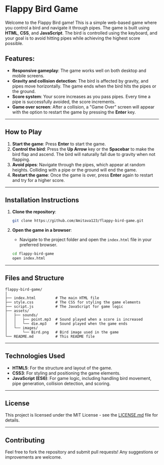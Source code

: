 # Flappy Bird Game

Welcome to the Flappy Bird game! This is a simple web-based game where you control a bird and navigate it through pipes. The game is built using **HTML**, **CSS**, and **JavaScript**. The bird is controlled using the keyboard, and your goal is to avoid hitting pipes while achieving the highest score possible.

## Features:

- **Responsive gameplay**: The game works well on both desktop and mobile screens.
- **Gravity and collision detection**: The bird is affected by gravity, and pipes move horizontally. The game ends when the bird hits the pipes or the ground.
- **Score system**: Your score increases as you pass pipes. Every time a pipe is successfully avoided, the score increments.
- **Game over screen**: After a collision, a "Game Over" screen will appear with the option to restart the game by pressing the **Enter** key.

---

## How to Play

1. **Start the game**: Press **Enter** to start the game.
2. **Control the bird**: Press the **Up Arrow** key or the **Spacebar** to make the bird flap and ascend. The bird will naturally fall due to gravity when not flapping.
3. **Avoid pipes**: Navigate through the pipes, which appear at random heights. Colliding with a pipe or the ground will end the game.
4. **Restart the game**: Once the game is over, press **Enter** again to restart and try for a higher score.

---

## Installation Instructions

1. **Clone the repository**:

   ```bash
   git clone https://github.com/Amitava123/flappy-bird-game.git
   ```

2. **Open the game in a browser**:

   - Navigate to the project folder and open the `index.html` file in your preferred browser.

   ```bash
   cd flappy-bird-game
   open index.html
   ```

---

## Files and Structure

```
flappy-bird-game/
│
├── index.html         # The main HTML file
├── style.css          # The CSS for styling the game elements
├── script.js          # The JavaScript for game logic
├── assets/
│   ├── sounds/
│   │   ├── point.mp3  # Sound played when a score is increased
│   │   └── die.mp3    # Sound played when the game ends
│   └── images/
│       └── Bird.png   # Bird image used in the game
└── README.md          # This README file
```

---

## Technologies Used

- **HTML5**: For the structure and layout of the game.
- **CSS3**: For styling and positioning the game elements.
- **JavaScript (ES6)**: For game logic, including handling bird movement, pipe generation, collision detection, and scoring.

---

## License

This project is licensed under the MIT License - see the [LICENSE.md](LICENSE.md) file for details.

---

## Contributing

Feel free to fork the repository and submit pull requests! Any suggestions or improvements are welcome.
